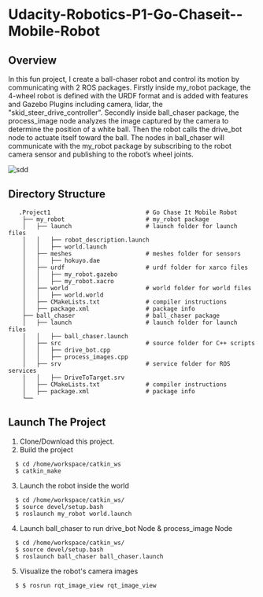# Udacity-Robotics-P1-Go-Chaseit--Mobile-Robot


## Overview
In this fun project, I create a ball-chaser robot and control its motion by communicating with 2 ROS packages. 
Firstly inside my_robot package, the 4-wheel robot is defined with the URDF format and is added with features and Gazebo Plugins including camera, lidar, the "skid_steer_drive_controller". 
Secondly inside ball_chaser package, the process_image node analyzes the image captured by the camera to determine the position of a white ball. Then the robot calls the drive_bot node to actuate itself toward the ball. The nodes in ball_chaser will communicate with the my_robot package by subscribing to the robot camera sensor and publishing to the robot’s wheel joints.

![sdd](https://user-images.githubusercontent.com/48291391/61405312-7b1cca80-a8a7-11e9-9793-5c43851a68b3.gif)

## Directory Structure
```
   .Project1                           # Go Chase It Mobile Robot
    ├── my_robot                       # my_robot package                   
    │   ├── launch                     # launch folder for launch files   
    │   │   ├── robot_description.launch
    │   │   ├── world.launch
    │   ├── meshes                     # meshes folder for sensors
    │   │   ├── hokuyo.dae
    │   ├── urdf                       # urdf folder for xarco files
    │   │   ├── my_robot.gazebo
    │   │   ├── my_robot.xacro
    │   ├── world                      # world folder for world files
    │   │   ├── world.world
    │   ├── CMakeLists.txt             # compiler instructions
    │   ├── package.xml                # package info
    ├── ball_chaser                    # ball_chaser package                   
    │   ├── launch                     # launch folder for launch files   
    │   │   ├── ball_chaser.launch
    │   ├── src                        # source folder for C++ scripts
    │   │   ├── drive_bot.cpp
    │   │   ├── process_images.cpp
    │   ├── srv                        # service folder for ROS services
    │   │   ├── DriveToTarget.srv
    │   ├── CMakeLists.txt             # compiler instructions
    │   ├── package.xml                # package info                  
    └──                              
```

## Launch The Project

  1. Clone/Download this project.
  2. Build the project
```
  $ cd /home/workspace/catkin_ws
  $ catkin_make
```
  3. Launch the robot inside the world
```
  $ cd /home/workspace/catkin_ws/
  $ source devel/setup.bash
  $ roslaunch my_robot world.launch
```
  4. Launch ball_chaser to run drive_bot Node & process_image Node
```
  $ cd /home/workspace/catkin_ws/
  $ source devel/setup.bash
  $ roslaunch ball_chaser ball_chaser.launch
```
  5. Visualize the robot's camera images
```
  $ $ rosrun rqt_image_view rqt_image_view  
```

